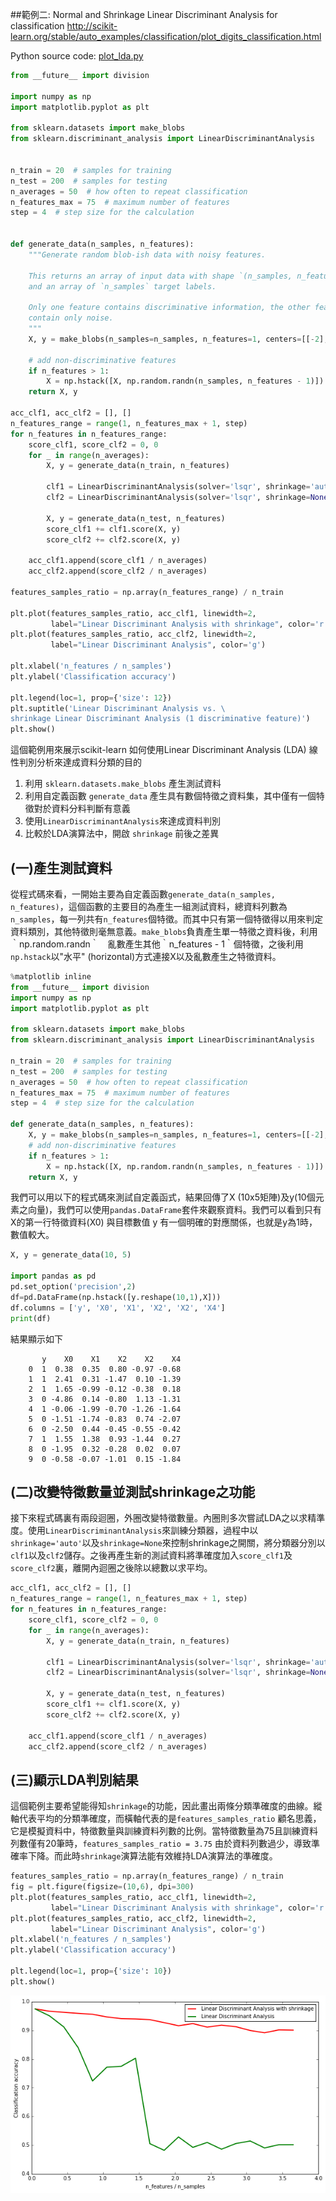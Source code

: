 
##範例二: Normal and Shrinkage Linear Discriminant Analysis for classification
http://scikit-learn.org/stable/auto_examples/classification/plot_digits_classification.html


Python source code: [plot_lda.py](http://scikit-learn.org/stable/_downloads/plot_lda.py)
```python
from __future__ import division

import numpy as np
import matplotlib.pyplot as plt

from sklearn.datasets import make_blobs
from sklearn.discriminant_analysis import LinearDiscriminantAnalysis


n_train = 20  # samples for training
n_test = 200  # samples for testing
n_averages = 50  # how often to repeat classification
n_features_max = 75  # maximum number of features
step = 4  # step size for the calculation


def generate_data(n_samples, n_features):
    """Generate random blob-ish data with noisy features.

    This returns an array of input data with shape `(n_samples, n_features)`
    and an array of `n_samples` target labels.

    Only one feature contains discriminative information, the other features
    contain only noise.
    """
    X, y = make_blobs(n_samples=n_samples, n_features=1, centers=[[-2], [2]])

    # add non-discriminative features
    if n_features > 1:
        X = np.hstack([X, np.random.randn(n_samples, n_features - 1)])
    return X, y

acc_clf1, acc_clf2 = [], []
n_features_range = range(1, n_features_max + 1, step)
for n_features in n_features_range:
    score_clf1, score_clf2 = 0, 0
    for _ in range(n_averages):
        X, y = generate_data(n_train, n_features)

        clf1 = LinearDiscriminantAnalysis(solver='lsqr', shrinkage='auto').fit(X, y)
        clf2 = LinearDiscriminantAnalysis(solver='lsqr', shrinkage=None).fit(X, y)

        X, y = generate_data(n_test, n_features)
        score_clf1 += clf1.score(X, y)
        score_clf2 += clf2.score(X, y)

    acc_clf1.append(score_clf1 / n_averages)
    acc_clf2.append(score_clf2 / n_averages)

features_samples_ratio = np.array(n_features_range) / n_train

plt.plot(features_samples_ratio, acc_clf1, linewidth=2,
         label="Linear Discriminant Analysis with shrinkage", color='r')
plt.plot(features_samples_ratio, acc_clf2, linewidth=2,
         label="Linear Discriminant Analysis", color='g')

plt.xlabel('n_features / n_samples')
plt.ylabel('Classification accuracy')

plt.legend(loc=1, prop={'size': 12})
plt.suptitle('Linear Discriminant Analysis vs. \
shrinkage Linear Discriminant Analysis (1 discriminative feature)')
plt.show()
```

這個範例用來展示scikit-learn 如何使用Linear Discriminant Analysis (LDA) 線性判別分析來達成資料分類的目的

1. 利用 `sklearn.datasets.make_blobs` 產生測試資料
2. 利用自定義函數 `generate_data` 產生具有數個特徵之資料集，其中僅有一個特徵對於資料分料判斷有意義
3. 使用`LinearDiscriminantAnalysis`來達成資料判別
4. 比較於LDA演算法中，開啟 `shrinkage` 前後之差異

## (一)產生測試資料
從程式碼來看，一開始主要為自定義函數`generate_data(n_samples, n_features)`，這個函數的主要目的為產生一組測試資料，總資料列數為`n_samples`，每一列共有`n_features`個特徵。而其中只有第一個特徵得以用來判定資料類別，其他特徵則毫無意義。`make_blobs`負責產生單一特徵之資料後，利用｀np.random.randn｀　亂數產生其他｀n_features - 1｀個特徵，之後利用`np.hstack`以"水平" (horizontal)方式連接X以及亂數產生之特徵資料。


```python
%matplotlib inline
from __future__ import division
import numpy as np
import matplotlib.pyplot as plt

from sklearn.datasets import make_blobs
from sklearn.discriminant_analysis import LinearDiscriminantAnalysis

n_train = 20  # samples for training
n_test = 200  # samples for testing
n_averages = 50  # how often to repeat classification
n_features_max = 75  # maximum number of features
step = 4  # step size for the calculation

def generate_data(n_samples, n_features):
    X, y = make_blobs(n_samples=n_samples, n_features=1, centers=[[-2], [2]])
    # add non-discriminative features
    if n_features > 1:
        X = np.hstack([X, np.random.randn(n_samples, n_features - 1)])
    return X, y

```

我們可以用以下的程式碼來測試自定義函式，結果回傳了X (10x5矩陣)及y(10個元素之向量)，我們可以使用`pandas.DataFrame`套件來觀察資料。我們可以看到只有X的第一行特徵資料(X0) 與目標數值 y 有一個明確的對應關係，也就是y為1時，數值較大。


```python
X, y = generate_data(10, 5)

import pandas as pd
pd.set_option('precision',2)
df=pd.DataFrame(np.hstack([y.reshape(10,1),X]))
df.columns = ['y', 'X0', 'X1', 'X2', 'X2', 'X4']
print(df)
```
結果顯示如下
```
       y    X0    X1    X2    X2    X4
    0  1  0.38  0.35  0.80 -0.97 -0.68
    1  1  2.41  0.31 -1.47  0.10 -1.39
    2  1  1.65 -0.99 -0.12 -0.38  0.18
    3  0 -4.86  0.14 -0.80  1.13 -1.31
    4  1 -0.06 -1.99 -0.70 -1.26 -1.64
    5  0 -1.51 -1.74 -0.83  0.74 -2.07
    6  0 -2.50  0.44 -0.45 -0.55 -0.42
    7  1  1.55  1.38  0.93 -1.44  0.27
    8  0 -1.95  0.32 -0.28  0.02  0.07
    9  0 -0.58 -0.07 -1.01  0.15 -1.84
```    

## (二)改變特徵數量並測試shrinkage之功能

接下來程式碼裏有兩段迴圈，外圈改變特徵數量。內圈則多次嘗試LDA之以求精準度。使用`LinearDiscriminantAnalysis`來訓練分類器，過程中以`shrinkage='auto'`以及`shrinkage=None`來控制shrinkage之開關，將分類器分別以`clf1`以及`clf2`儲存。之後再產生新的測試資料將準確度加入`score_clf1`及`score_clf2`裏，離開內迴圈之後除以總數以求平均。


```python
acc_clf1, acc_clf2 = [], []
n_features_range = range(1, n_features_max + 1, step)
for n_features in n_features_range:
    score_clf1, score_clf2 = 0, 0
    for _ in range(n_averages):
        X, y = generate_data(n_train, n_features)

        clf1 = LinearDiscriminantAnalysis(solver='lsqr', shrinkage='auto').fit(X, y)
        clf2 = LinearDiscriminantAnalysis(solver='lsqr', shrinkage=None).fit(X, y)

        X, y = generate_data(n_test, n_features)
        score_clf1 += clf1.score(X, y)
        score_clf2 += clf2.score(X, y)

    acc_clf1.append(score_clf1 / n_averages)
    acc_clf2.append(score_clf2 / n_averages)
```

## (三)顯示LDA判別結果
這個範例主要希望能得知`shrinkage`的功能，因此畫出兩條分類準確度的曲線。縱軸代表平均的分類準確度，而橫軸代表的是`features_samples_ratio` 顧名思義，它是模擬資料中，特徵數量與訓練資料列數的比例。當特徵數量為75且訓練資料列數僅有20筆時，`features_samples_ratio = 3.75` 由於資料列數過少，導致準確率下降。而此時`shrinkage`演算法能有效維持LDA演算法的準確度。



```python
features_samples_ratio = np.array(n_features_range) / n_train
fig = plt.figure(figsize=(10,6), dpi=300)
plt.plot(features_samples_ratio, acc_clf1, linewidth=2,
         label="Linear Discriminant Analysis with shrinkage", color='r')
plt.plot(features_samples_ratio, acc_clf2, linewidth=2,
         label="Linear Discriminant Analysis", color='g')
plt.xlabel('n_features / n_samples')
plt.ylabel('Classification accuracy')

plt.legend(loc=1, prop={'size': 10})
plt.show()
```


![png](output_8_0.png)

